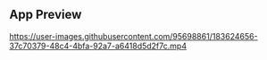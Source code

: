 ## App Preview

https://user-images.githubusercontent.com/95698861/183624656-37c70379-48c4-4bfa-92a7-a6418d5d2f7c.mp4
